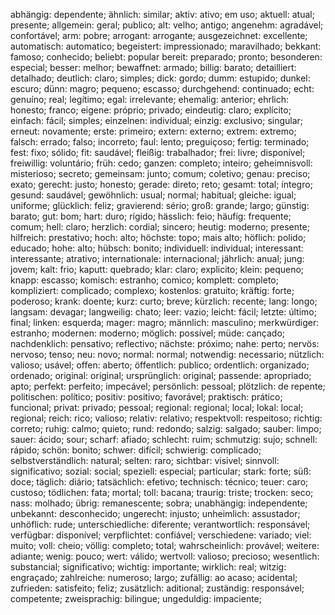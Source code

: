 abhängig: dependente;
ähnlich: similar;
aktiv: ativo; em uso;
aktuell: atual; presente;
allgemein: geral; publico;
alt: velho; antigo;
angenehm: agradável; confortável;
arm: pobre;
arrogant: arrogante;
ausgezeichnet: excellente;
automatisch: automatico;
begeistert: impressionado; maravilhado; 
bekkant: famoso; conhecido;
beliebt: popular
bereit: preparado; pronto;
besonderen: especial;
besser: melhor;
bewaffnet: armado;
billig: barato;
detailliert: detalhado;
deutlich: claro; simples; 
dick: gordo;
dumm: estupido;
dunkel: escuro;
dünn: magro; pequeno; escasso;
durchgehend: continuado;
echt: genuíno; real; legítimo;
egal: irrelevante;
ehemalig: anterior;
ehrlich: honesto; franco;
eigene: próprio; privado;
eindeutig: claro; explícito;
einfach: fácil; simples;
einzelnen: individual;
einzig: exclusivo; singular;
erneut: novamente; 
erste: primeiro;
extern: externo;
extrem: extremo;
falsch: errado; falso; incorreto;
faul: lento; preguiçoso;
fertig: terminado;
fest: fixo; sólido;
fit: saudável;
fleißig: trabalhador;
frei: livre; disponível;
freiwillig: voluntário;
früh: cedo;
ganzen: completo; inteiro;
geheimnisvoll: misterioso; secreto;
gemeinsam: junto; comum; coletivo;
genau: preciso; exato;
gerecht: justo; honesto;
gerade: direto; reto;
gesamt: total; íntegro;
gesund: saudável;
gewöhnlich: usual; normal; habitual;
gleiche: igual; uniforme;
glücklich: feliz;
gravierend: sério;
groß: grande; largo;
günstig: barato;
gut: bom;
hart: duro; rígido;
hässlich: feio;
häufig: frequente; comum;
hell: claro;
herzlich: cordial; sincero;
heutig: moderno; presente;
hilfreich: prestativo;
hoch: alto;
höchste: topo; mais alto; 
höflich: polido; educado;
hohe: alto;
hübsch: bonito;
individuell: individual;
interessant: interessante; atrativo;
internationale: internacional;
jährlich: anual;
jung: jovem; 
kalt: frio; 
kaputt: quebrado;
klar: claro; explicito;
klein: pequeno;
knapp: escasso; 
komisch: estranho; comico;
komplett: completo;
kompliziert: complicado; complexo;
kostenlos: gratuito; 
kräftig: forte; poderoso;
krank: doente;
kurz: curto; breve;
kürzlich: recente;
lang: longo;
langsam: devagar;
langweilig: chato;
leer: vazio;
leicht: fácil;
letzte: último; final;
linken: esquerda;
mager: magro;
männlich: masculino;
merkwürdiger: estranho;
modernen: moderno;
möglich: possível;
müde: cançado;
nachdenklich: pensativo; reflectivo;
nächste: próximo;
nahe: perto;
nervös: nervoso; tenso;
neu: novo;
normal: normal; 
notwendig: necessario;
nützlich: valioso; usável;
offen: aberto;
öffentlich: publico;
ordentlich: organizado; ordenado;
original: original;
ursprünglich: original;
passende: apropriado; apto;
perfekt: perfeito; impecável;
persönlich: pessoal;
plötzlich: de repente;
politischen: político;
positiv: positivo; favorável;
praktisch: prático; funcional;
privat: privado; pessoal;
regional: regional; local;
lokal: local; regional;
reich: rico; valioso;
relativ: relativo;
respektvoll: respeitoso;
richtig: correto;
ruhig: calmo; quieto;
rund: redondo;
salzig: salgado;
sauber: limpo;
sauer: ácido; sour;
scharf: afiado;
schlecht: ruim;
schmutzig: sujo;
schnell: rápido;
schön: bonito;
schwer: difícil;
schwierig: complicado;
selbstverständlich: natural;
selten: raro;
sichtbar: visivel;
sinnvoll: significativo;
sozial: social;
speziell: especial; particular;
stark: forte;
süß: doce;
täglich: diário;
tatsächlich: efetivo;
technisch: técnico;
teuer: caro; custoso;
tödlichen: fata; mortal;
toll: bacana;
traurig: triste;
trocken: seco;
nass: molhado;
übrig: remanescente; sobra;
unabhängig: independente;
unbekannt: desconhecido;
ungerecht: injusto;
unheimlich: assustador;
unhöflich: rude;
unterschiedliche: diferente;
verantwortlich: responsável;
verfügbar: disponível;
verpflichtet: confiável;
verschiedene: variado; 
viel: muito;
voll: cheio;
völlig: completo; total; 
wahrscheinlich: provável;
weitere: adiante;
wenig: pouco;
wert: válido; 
wertvoll: valioso; precioso;
wesentlich: substancial; significativo;
wichtig: importante;
wirklich: real; 
witzig: engraçado; 
zahlreiche: numeroso; largo;
zufällig: ao acaso; acidental;
zufrieden: satisfeito; feliz;
zusätzlich: aditional;
zuständig: responsável; competente;
zweisprachig: bilingue;
ungeduldig: impaciente;